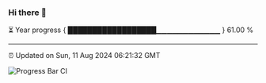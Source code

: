 ### Hi there 👋

⏳ Year progress { ██████████████████▁▁▁▁▁▁▁▁▁▁▁▁ } 61.00 %

---

⏰ Updated on Sun, 11 Aug 2024 06:21:32 GMT

![Progress Bar CI](https://github.com/liununu/liununu/workflows/Progress%20Bar%20CI/badge.svg)

